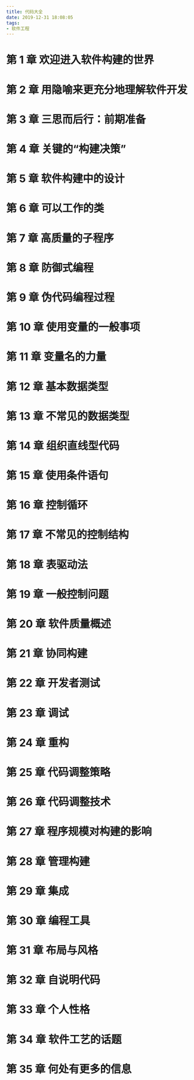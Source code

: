 ```yaml
---
title: 代码大全
date: 2019-12-31 18:08:05
tags:
- 软件工程
---
```

# 第 1 章 欢迎进入软件构建的世界
# 第 2 章 用隐喻来更充分地理解软件开发
# 第 3 章 三思而后行：前期准备
# 第 4 章 关键的“构建决策”
# 第 5 章 软件构建中的设计
# 第 6 章 可以工作的类
# 第 7 章 高质量的子程序
# 第 8 章 防御式编程
# 第 9 章 伪代码编程过程
# 第 10 章 使用变量的一般事项
# 第 11 章 变量名的力量
# 第 12 章 基本数据类型
# 第 13 章 不常见的数据类型
# 第 14 章 组织直线型代码
# 第 15 章 使用条件语句
# 第 16 章 控制循环
# 第 17 章 不常见的控制结构
# 第 18 章 表驱动法
# 第 19 章 一般控制问题
# 第 20 章 软件质量概述
# 第 21 章 协同构建
# 第 22 章 开发者测试
# 第 23 章 调试
# 第 24 章 重构
# 第 25 章 代码调整策略
# 第 26 章 代码调整技术
# 第 27 章 程序规模对构建的影响
# 第 28 章 管理构建
# 第 29 章 集成
# 第 30 章 编程工具
# 第 31 章 布局与风格
# 第 32 章 自说明代码
# 第 33 章 个人性格
# 第 34 章 软件工艺的话题
# 第 35 章 何处有更多的信息
